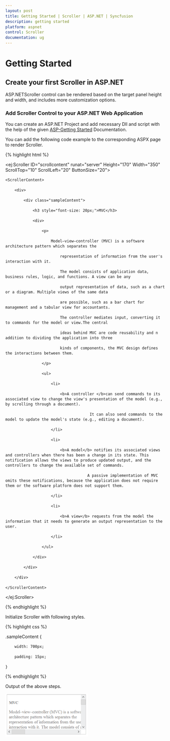 ```yaml
---
layout: post
title: Getting Started | Scroller | ASP.NET | Syncfusion
description: getting started
platform: aspnet
control: Scroller
documentation: ug
---
```


# Getting Started

## Create your first Scroller in ASP.NET

ASP.NETScroller control can be rendered based on the target panel height and width, and includes more customization options.

### Add Scroller Control to your ASP.NET Web Application

You can create an ASP.NET Project and add necessary Dll and script with the help of the given [ASP-Getting Started](http://help.syncfusion.com/aspnetmvc/captcha/getting-started#create-your-first-captcha-in-aspnet-mvc) Documentation.

You can add the following code example to the corresponding ASPX page to render Scroller.

{% highlight html %}

<ej:Scroller ID="scrollcontent" runat="server" Height="170" Width="350" ScrollTop="10" ScrollLeft="20" ButtonSize="20">

	<ScrollerContent>

		<div>

			<div class="sampleContent">

				<h3 style="font-size: 20px;">MVC</h3>

				<div>

					<p>

						Model–view–controller (MVC) is a software architecture pattern which separates the

							representation of information from the user's interaction with it.

							The model consists of application data, business rules, logic, and functions. A view can be any

							output representation of data, such as a chart or a diagram. Multiple views of the same data 

							are possible, such as a bar chart for management and a tabular view for accountants. 

							The controller mediates input, converting it to commands for the model or view.The central 

							ideas behind MVC are code reusability and n addition to dividing the application into three 

							kinds of components, the MVC design defines the interactions between them.

					</p>

					<ul>

						<li>

							<b>A controller </b>can send commands to its associated view to change the view's presentation of the model (e.g., by scrolling through a document). 

										 It can also send commands to the model to update the model's state (e.g., editing a document).

						</li>

						<li>

							<b>A model</b> notifies its associated views and controllers when there has been a change in its state. This notification allows the views to produce updated output, and the controllers to change the available set of commands. 

										A passive implementation of MVC omits these notifications, because the application does not require them or the software platform does not support them.

						</li>

						<li>

							<b>A view</b> requests from the model the information that it needs to generate an output representation to the user.

						</li>

					</ul>

				</div>

			</div>

		</div>

	</ScrollerContent>

</ej:Scroller>

{% endhighlight %}


Initialize Scroller with following styles.

{% highlight css %}

.sampleContent {

		width: 700px;

		padding: 15px;

	}
		
{% endhighlight %}

Output of the above steps.

![](Getting-Started_images/Getting-Started_img1.png)